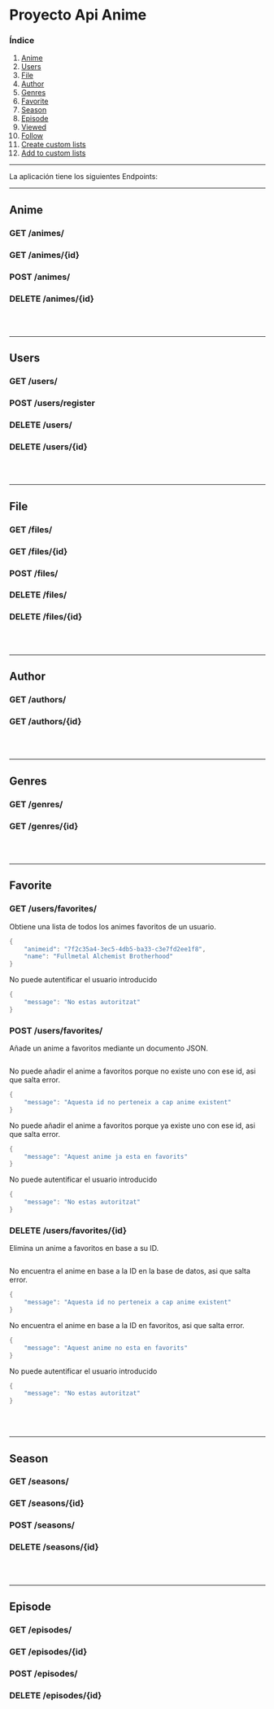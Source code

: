 # Proyecto Api Anime

###  Índice
1. [Anime](#id1)
2. [Users](#id2)
3. [File](#id3)
4. [Author](#id4)
5. [Genres](#id5)
6. [Favorite](#id6)
7. [Season](#id7)
8. [Episode](#id8)
9. [Viewed](#id9)
10. [Follow](#id10)
11. [Create custom lists](#id11)
12. [Add to custom lists](#id12)


---

La aplicación tiene los siguientes Endpoints:

---
<a id='id1'></a>


## Anime

###  GET /animes/
<!-- Obtiene una lista de todos los animes que hay en la base de datos.

```java
{
    "animeid": "5d25a203-7a3c-448b-95b5-414caaa86a3e",
    "name": "Fullmetal Alchemist",
    "genres": [
        {
            "label": "action"
        }
    ]
}
``` -->

###  GET /animes/{id}
<!-- Obtiene la información de un anime en concreto en la base de datos en base a su ID.

```java
{
    "animeid": "5d25a203-7a3c-448b-95b5-414caaa86a3e",
    "name": "Fullmetal Alchemist",
    "description": "FMA",
    "type": "action",
    "year": 2003,
    "imageurl": "/images/123",
    "authors": [
        {
            "name": "Hiromu Arakawa"
        }
    ],
    "genres": [
        {
            "label": "action"
        }
    ],
    "seasons": [
        {
            "name": "First Part",
            "episodes": [
                {
                    "name": "Aquel que desafía al Sol"
                },
                {
                    "name": "El cuerpo del condenado"
                }
            ]
        }
    ]
}
```

Si no encuentra el anime en base a la ID en la base de datos este salta con el siguiente error:
```java
{
    "message": "No s'ha trobat l'anime amd id 5d25a203-7a3c-448b-95b5-414caaa86a3a"
}
``` -->

###  POST /animes/
<!-- Añade un anime a la base de datos mediante un documento JSON.
```java
{
    "animeid": "c944c3a1-e1f2-4ec8-8ec1-7cc8c3218d92",
    "name": "Anime de prueba",
    "description": "Este anime es de prueba",
    "type": "e30263f6",
    "year": 2022,
    "imageurl": "img/1.png",
    "authors": null,
    "genres": null,
    "favoritedby": null,
    "watchlistedIn": null,
    "seasons": null
}
```

Si no puede añadir el anime en la base de datos es porque ya existe uno con ese nombre, 
asi que salta error.
```java
{
    "message": "Ja existeix un anime amb el nom 'Fullmetal Alchemist'"
}
``` -->

###  DELETE /animes/{id}
<!-- Elimina un anime de la base de datos en base a su ID.
```java
{
    "message": "S'ha eliminat l'anime amd id 'c944c3a1-e1f2-4ec8-8ec1-7cc8c3218d92'"
}
```

No encuentra el anime en base a la ID en la base de datos, asi que salta error.
```java
{
    "message": "No s'ha trobat l'anime amd id 'c944c3a1-e1f2-4ec8-8ec1-7cc8c3218d91'"
}
``` -->
<br><br>



---
<a id='id2'></a>


##  Users

###  GET /users/
<!-- Obtiene una lista de todos los usuarios en la base de datos.
```java
{
    "usersid": "24802385-e035-4386-a9eb-6ba0b2b0bccb",
    "username": "osj"
}
``` -->

###  POST /users/register
<!-- Añade un usuario a la base de datos mediante un documento JSON.
```java
{
    "username": "user5",
    "password": "pass"
}
```

No puede añadir el usuario en la base de datos porque ya existe uno con ese nombre,
asi que salta error.
```java
{
    "message": "Ja existeix un usuari amb el nom 'user5'"
}
``` -->

###  DELETE /users/
<!-- Elimina todos los usuarios de la base de datos
```java
{
    "message": "S'ha eliminat tots els users"
}
``` -->

###  DELETE /users/{id}
<!-- Elimina un usuario de la base de datos en base a su ID.
```java
{
    "message": "S'ha eliminat l'usuari amd id '1292c661-213f-4b66-ae9e-1e5d00e6e043'"
}
```

No encuentra el usuario en base a la ID en la base de datos, asi que salta error.
```java
{
    "message": "No s'ha trobat el user amd id '1292c661-213f-4b66-ae9e-1e5d00e6e043'"
}
``` -->
<br><br>


---

<a id='id3'></a>

## File

### GET /files/
<!-- Obtiene una lista de todos los archivos en la base de datos.
```java
{
    "fileid": "6d3a3779-6a26-4157-a77f-9f171d3fac60",
    "contenttype": "image/png"
}
``` -->

### GET /files/{id}
<!-- Obtiene una lista de un archivo en concreto en la base de datos en base a su ID.
```java
    imagen pertinente
```

No encuentra el archivo en base a la ID en la base de datos, asi que salta error.
```java
{
    "message": "File not found"
}
``` -->

### POST /files/
<!-- Añade un archivo a la base de datos mediante un parametro de JPA MultipartFile.
```java
{
    "fileid": "6d3a3779-6a26-4157-a77f-9f171d3fac60",
    "contenttype": "image/png"
}
``` -->

### DELETE /files/
<!-- Elimina todos los archivos de la base de datos
```java
{
    "message": "S'ha eliminat tots els files"
}
``` -->

### DELETE /files/{id}
<!-- Elimina un archivo de la base de datos en base a su ID.
```java
{
    "message": "S'ha eliminat el files amd id '6d3a3779-6a26-4157-a77f-9f171d3fac60'"
}
```

No encuentra el archivo en base a la ID en la base de datos, asi que salta error.
```java
{
    "message": "No s'ha trobat el files amd id '6d3a3779-6a26-4157-a77f-9f171d3fac60'"
}
``` -->
<br><br>


---

<a id='id4'></a>

## Author

### GET /authors/
<!-- Obtiene una lista de todos los autores en la base de datos.
```java
{
    "authorid": "570eae56-c135-4b0c-8089-4dbeab154c0f",
    "name": "Hiromu Arakawa",
    "animes": [
        {
            "animeid": "4ba65eb3-be30-48e0-8007-aa9175fbb573",
            "name": "Fullmetal Alchemist"
        },
        {
            "animeid": "7f2c35a4-3ec5-4db5-ba33-c3e7fd2ee1f8",
            "name": "Fullmetal Alchemist Brotherhood"
        }
    ]
}
``` -->

### GET /authors/{id}
<!-- Obtiene una lista de un autor en concreto en la base de datos en base a su ID.
```java
{
    "authorid": "b471feda-23d7-44be-92ec-bef7a52be99c",
    "name": "Haruichi Furudate",
    "animes": [
        {
            "animeid": "9c0518be-f893-45f8-a828-1cf97d2bf225",
            "name": "Haikyuu!"
        }
    ]
}
```

No encuentra el autor en base a la ID en la base de datos, asi que salta error.
```java
{
    "message": "No s'ha trobat l'autor amd id b471feda-23d7-44be-92ec-bef7a52be99a"
}
``` -->
<br><br>



---
<a id='id5'></a>

## Genres

### GET /genres/
<!-- Obtiene una lista de todos los generos en la base de datos.
```java
{
    "genreid": "6755e2ff-9b08-4af3-a133-eebe9eddf752",
    "label": "sobrenatural",
    "animes": [
        {
            "animeid": "311cb554-f691-4416-a9ab-75df9b270c36",
            "name": "Jibaku Shonen Hanako-kun"
        }
    ]
}
``` -->

### GET /genres/{id}
<!-- Obtiene una lista de un generos en concreto en la base de datos en base a su ID.
```java
{
    "genreid": "6755e2ff-9b08-4af3-a133-eebe9eddf752",
    "label": "sobrenatural",
    "imageurl": "img/1",
    "animes": [
        {
            "animeid": "311cb554-f691-4416-a9ab-75df9b270c36",
            "name": "Jibaku Shonen Hanako-kun"
        }
    ]
}
```

No encuentra el genero en base a la ID en la base de datos, asi que salta error.
```java
{
    "message": "No s'ha trobat l'autor amd id 6755e2ff-9b08-4af3-a133-eebe9eddf751"
}
``` -->
<br><br>



---
<a id='id6'></a>

## Favorite

### GET /users/favorites/
Obtiene una lista de todos los animes favoritos de un usuario.
```java
{
    "animeid": "7f2c35a4-3ec5-4db5-ba33-c3e7fd2ee1f8",
    "name": "Fullmetal Alchemist Brotherhood"
}
```

No puede autentificar el usuario introducido
```java
{
    "message": "No estas autoritzat"
}
```

### POST /users/favorites/
Añade un anime a favoritos mediante un documento JSON.
```java

```

No puede añadir el anime a favoritos porque no existe uno con ese id,
asi que salta error.
```java
{
    "message": "Aquesta id no perteneix a cap anime existent"
}
```


No puede añadir el anime a favoritos porque ya existe uno con ese id,
asi que salta error.
```java
{
    "message": "Aquest anime ja esta en favorits"
}
```

No puede autentificar el usuario introducido
```java
{
    "message": "No estas autoritzat"
}
```

### DELETE /users/favorites/{id}
Elimina un anime a favoritos en base a su ID.
```java

```

No encuentra el anime en base a la ID en la base de datos, asi que salta error.
```java
{
    "message": "Aquesta id no perteneix a cap anime existent"
}
```


No encuentra el anime en base a la ID en favoritos, asi que salta error.
```java
{
    "message": "Aquest anime no esta en favorits"
}
```

No puede autentificar el usuario introducido
```java
{
    "message": "No estas autoritzat"
}
```
<br><br>



---
<a id='id7'></a>

## Season

### GET /seasons/
### GET /seasons/{id}
### POST /seasons/
### DELETE /seasons/{id}
<br><br>



---
<a id='id8'></a>

## Episode

### GET /episodes/
### GET /episodes/{id}
### POST /episodes/
### DELETE /episodes/{id}
<br><br>




[comment]: <> (<details>)

[comment]: <> (<summary>How do I dropdown?</summary>)

[comment]: <> (<br>)

[comment]: <> (This is how you dropdown.)

[comment]: <> (</details>)